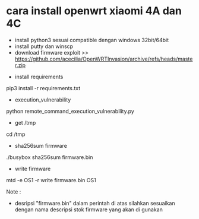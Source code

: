 cara install openwrt xiaomi 4A dan 4C
=============================
- install python3 sesuai compatible dengan windows 32bit/64bit
- install putty dan winscp
- download firmware exploit >> https://github.com/acecilia/OpenWRTInvasion/archive/refs/heads/master.zip

* install requirements

pip3 install -r requirements.txt

* execution_vulnerability

python remote_command_execution_vulnerability.py

* get /tmp

cd /tmp

* sha256sum firmware

./busybox sha256sum firmware.bin

* write firmware 

mtd -e OS1 -r write firmware.bin OS1

Note :
- desripsi "firmware.bin" dalam perintah di atas silahkan sesuaikan dengan nama descripsi stok firmware yang akan di gunakan

